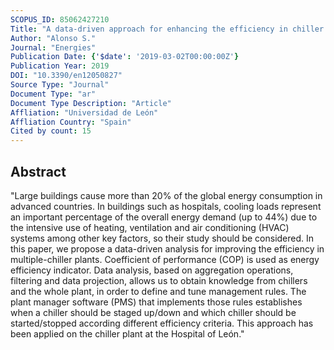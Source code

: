 ```yaml
---
SCOPUS_ID: 85062427210
Title: "A data-driven approach for enhancing the efficiency in chiller plants: A hospital case study"
Author: "Alonso S."
Journal: "Energies"
Publication Date: {'$date': '2019-03-02T00:00:00Z'}
Publication Year: 2019
DOI: "10.3390/en12050827"
Source Type: "Journal"
Document Type: "ar"
Document Type Description: "Article"
Affliation: "Universidad de León"
Affliation Country: "Spain"
Cited by count: 15
---
```


## Abstract
"Large buildings cause more than 20% of the global energy consumption in advanced countries. In buildings such as hospitals, cooling loads represent an important percentage of the overall energy demand (up to 44%) due to the intensive use of heating, ventilation and air conditioning (HVAC) systems among other key factors, so their study should be considered. In this paper, we propose a data-driven analysis for improving the efficiency in multiple-chiller plants. Coefficient of performance (COP) is used as energy efficiency indicator. Data analysis, based on aggregation operations, filtering and data projection, allows us to obtain knowledge from chillers and the whole plant, in order to define and tune management rules. The plant manager software (PMS) that implements those rules establishes when a chiller should be staged up/down and which chiller should be started/stopped according different efficiency criteria. This approach has been applied on the chiller plant at the Hospital of León."
